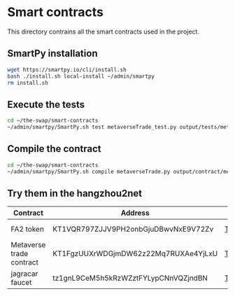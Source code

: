 # Smart contracts

This directory contrains all the smart contracts used in the project.


## SmartPy installation

```bash
wget https://smartpy.io/cli/install.sh
bash ./install.sh local-install ~/admin/smartpy
rm install.sh
```

## Execute the tests

```bash
cd ~/the-swap/smart-contracts
~/admin/smartpy/SmartPy.sh test metaverseTrade_test.py output/tests/metaverseTrade --html --purge
```

## Compile the contract

```bash
cd ~/the-swap/smart-contracts
~/admin/smartpy/SmartPy.sh compile metaverseTrade.py output/contract/metaverseTrade --html --purge
```

## Try them in the hangzhou2net

| Contract | Address | | |
| ---------| ------- | --- | --- |
| FA2 token | KT1VQR797ZJJV9PH2onbGjuDBwvNxE9V72Zv | [TzKT](https://hangzhou2net.tzkt.io/KT1VQR797ZJJV9PH2onbGjuDBwvNxE9V72Zv/operations/) | [better-call.dev](https://better-call.dev/hangzhou2net/KT1VQR797ZJJV9PH2onbGjuDBwvNxE9V72Zv/operations) |
| Metaverse trade contract | KT1FgzUUXrWDGjmDW62z22Mq7RUXAe4YjLxU | [TzKT](https://hangzhou2net.tzkt.io/KT1FgzUUXrWDGjmDW62z22Mq7RUXAe4YjLxU/operations/) | [better-call.dev](https://better-call.dev/hangzhou2net/KT1FgzUUXrWDGjmDW62z22Mq7RUXAe4YjLxU/operations) |
| jagracar faucet | tz1gnL9CeM5h5kRzWZztFYLypCNnVQZjndBN | [TzKT](https://hangzhou2net.tzkt.io/tz1gnL9CeM5h5kRzWZztFYLypCNnVQZjndBN/operations/) | [better-call.dev](https://better-call.dev/hangzhou2net/tz1gnL9CeM5h5kRzWZztFYLypCNnVQZjndBN/operations) |
